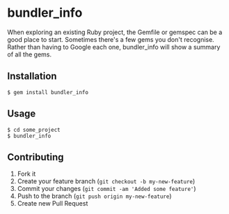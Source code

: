 # bundler_info

When exploring an existing Ruby project, the Gemfile or gemspec can be a good place to start. Sometimes there's a few gems you don't recognise. Rather than having to Google each one, bundler_info will show a summary of all the gems.

## Installation

    $ gem install bundler_info

## Usage

	$ cd some_project
	$ bundler_info

## Contributing

1. Fork it
2. Create your feature branch (`git checkout -b my-new-feature`)
3. Commit your changes (`git commit -am 'Added some feature'`)
4. Push to the branch (`git push origin my-new-feature`)
5. Create new Pull Request
